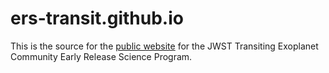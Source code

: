 # ers-transit.github.io
This is the source for the [public website](https://ers-transit.github.io/) for the JWST Transiting Exoplanet Community Early Release Science Program. 
